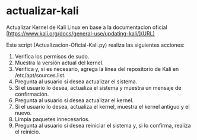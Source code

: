 # actualizar-kali
Actualizar Kernel de Kali Linux en base a la documentacion oficial
[https://www.kali.org/docs/general-use/updating-kali/](URL)

Este script (Actualizacion-Oficial-Kali.py) realiza las siguientes acciones:

1. Verifica los permisos de sudo.
2. Muestra la versión actual del kernel.
3. Verifica y, si es necesario, agrega la línea del repositorio de Kali en /etc/apt/sources.list.
4. Pregunta al usuario si desea actualizar el sistema.
5. Si el usuario lo desea, actualiza el sistema y muestra un mensaje de confirmación.
6. Pregunta al usuario si desea actualizar el kernel.
7. Si el usuario lo desea, actualiza el kernel, muestra el kernel antiguo y el nuevo.
8. Limpia paquetes innecesarios.
9. Pregunta al usuario si desea reiniciar el sistema y, si lo confirma, realiza el reinicio.
